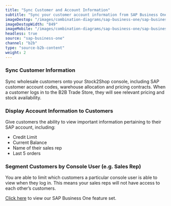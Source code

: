 ```yaml
---
title: "Sync Customer and Account Information"
subtitle: "Sync your customer account information from SAP Business One to the B2B Trade Store."
imageDestop: "/images/combination-diagrams/sap-business-one/sap-business-one-b2b-trade-store-customer.svg"
imageDestopWidth: "849"
imageMobile: "/images/combination-diagrams/sap-business-one/sap-business-one-b2b-trade-store-customer.svg"
headless: true
source: "sap-business-one"
channel: "b2b"
type: "source-b2b-content"
weight: 2
---
```


### Sync Customer Information
Sync wholesale customers onto your Stock2Shop console, including SAP customer account codes, warehouse allocation and pricing contracts. When a customer logs in to the B2B Trade Store, they will see relevant pricing and stock availability. 

### Display Account Information to Customers
Give customers the ability to view important information pertaining to their SAP account, including: 
- Credit Limit 
- Current Balance
- Name of their sales rep 
- Last 5 orders

### Segment Customers by Console User (e.g. Sales Rep)
You are able to limit which customers a particular console user is able to view when they log in. This means your sales reps will not have access to each other’s customers.

[Click here](/help/features/sap-business-one/ "SAP Business One Features") to view our SAP Business One feature set.